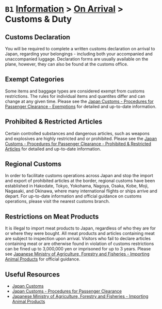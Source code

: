 # `B1` [Information](../) > [On Arrival](../on%20arrival) > Customs & Duty

## Customs Declaration
You will be required to complete a written customs declaration on arrival to Japan, regarding your belongings - including both your accompanied and unaccompanied luggage. Declaration forms are usually available on the plane, however, they can also be found at the customs office.

## Exempt Categories
Some items and baggage types are considered exempt from customs restrictions. The rules for individual items and quantites differ and can change at any given time. Please see the [Japan Customs - Procedures for Passenger Clearance - Exemptions](https://www.customs.go.jp/english/summary/passenger.htm) for detailed and up-to-date information.

## Prohibited & Restricted Articles
Certain controlled substances and dangerous articles, such as weapons and explosives are highly restricted and or prohibited. Please see the [Japan Customs - Procedures for Passenger Clearance - Prohibited & Restricted Articles](https://www.customs.go.jp/english/summary/passenger.htm) for detailed and up-to-date information.

## Regional Customs
In order to facilitate customs operations across Japan and stop the import and export of prohibited articles at the border, regional customs have been established in Hakodate, Tokyo, Yokohama, Nagoya, Osaka, Kobe, Moji, Nagasaki, and Okinawa, where many international flights or ships arrive and depart. For up-to-date information and official guidance on customs operations, please visit the nearest customs branch.

## Restrictions on Meat Products
It is illegal to import meat products to Japan, regardless of who they are for or where they were bought. All meat products and articles containing meat are subject to inspection upon arrival. Visitors who fail to declare articles containing meat or are otherwise found in violation of customs restrictions can be fined up to 3,000,000 yen or imprisoned for up to 3 years. Please see [Japanese Ministry of Agriculture, Forestry and Fisheries - Importing Animal Products](https://www.maff.go.jp/aqs/english/product/import.html) for official guidance.

## Useful Resources
- [Japan Customs](https://www.customs.go.jp/english/index.htm)
- [Japan Customs - Procedures for Passenger Clearance](https://www.customs.go.jp/english/summary/passenger.htm)
- [Japanese Ministry of Agriculture, Forestry and Fisheries - Importing Animal Products](https://www.maff.go.jp/aqs/english/product/import.html)
